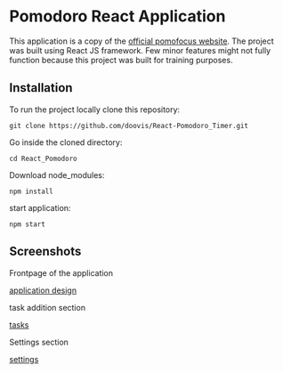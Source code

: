 # Pomodoro React Application

This application is a copy of the [official pomofocus website](https://pomofocus.io).
The project was built using React JS framework.
Few minor features might not fully function because this project was built for training purposes.

## Installation

To run the project locally clone this repository:

```
git clone https://github.com/doovis/React-Pomodoro_Timer.git
```

Go inside the cloned directory:

```
cd React_Pomodoro
```

Download node_modules:

```
npm install
```

start application:

```
npm start
```

## Screenshots

Frontpage of the application

[application design](https://github.com/doovis/React_Pomodoro/blob/master/screenshots/Design.png)

task addition section

[tasks](https://github.com/doovis/React_Pomodoro/blob/master/screenshots/Task_addition.png)

Settings section

[settings](https://github.com/doovis/React_Pomodoro/blob/master/screenshots/Settings.png)